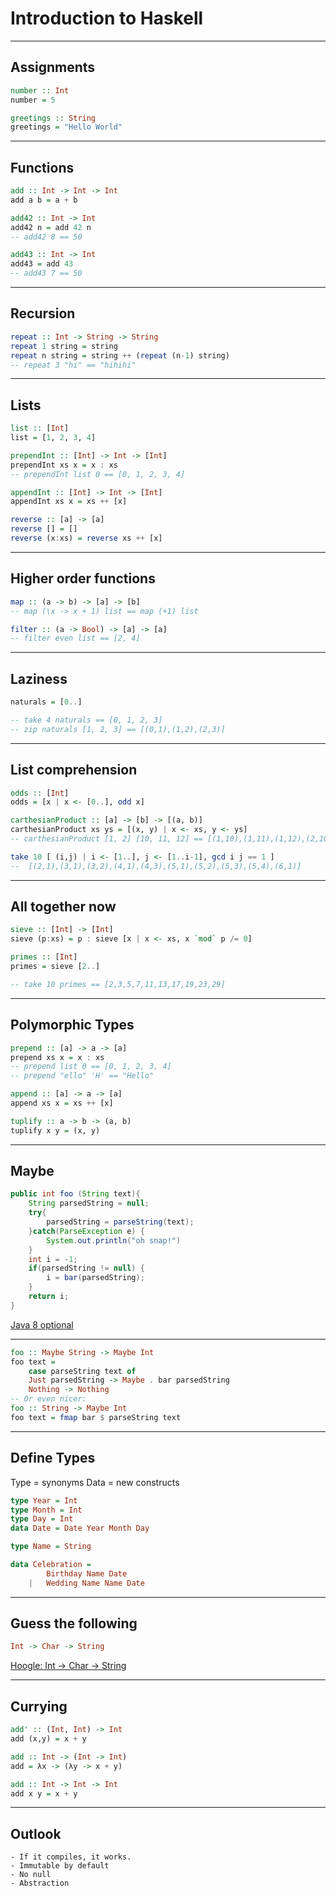 # Introduction to Haskell


---
## Assignments

```haskell
number :: Int
number = 5

greetings :: String
greetings = "Hello World"
```

---
## Functions

```haskell
add :: Int -> Int -> Int
add a b = a + b

add42 :: Int -> Int
add42 n = add 42 n
-- add42 8 == 50

add43 :: Int -> Int
add43 = add 43
-- add43 7 == 50
```

---
## Recursion

```haskell
repeat :: Int -> String -> String
repeat 1 string = string
repeat n string = string ++ (repeat (n-1) string)
-- repeat 3 "hi" == "hihihi"
```

---
## Lists

```haskell
list :: [Int]
list = [1, 2, 3, 4]

prependInt :: [Int] -> Int -> [Int]
prependInt xs x = x : xs
-- prependInt list 0 == [0, 1, 2, 3, 4]

appendInt :: [Int] -> Int -> [Int]
appendInt xs x = xs ++ [x]

reverse :: [a] -> [a]  
reverse [] = []  
reverse (x:xs) = reverse xs ++ [x]   
```


---
## Higher order functions
```haskell
map :: (a -> b) -> [a] -> [b]
-- map (\x -> x + 1) list == map (+1) list

filter :: (a -> Bool) -> [a] -> [a]
-- filter even list == [2, 4]
```

---
## Laziness
```haskell
naturals = [0..]

-- take 4 naturals == [0, 1, 2, 3]
-- zip naturals [1, 2, 3] == [(0,1),(1,2),(2,3)]
```

---
## List comprehension
```haskell
odds :: [Int]
odds = [x | x <- [0..], odd x]

carthesianProduct :: [a] -> [b] -> [(a, b)]
carthesianProduct xs ys = [(x, y) | x <- xs, y <- ys]
-- carthesianProduct [1, 2] [10, 11, 12] == [(1,10),(1,11),(1,12),(2,10),(2,11),(2,12)]

take 10 [ (i,j) | i <- [1..], j <- [1..i-1], gcd i j == 1 ]
--  [(2,1),(3,1),(3,2),(4,1),(4,3),(5,1),(5,2),(5,3),(5,4),(6,1)]

```


---
## All together now
```haskell
sieve :: [Int] -> [Int]
sieve (p:xs) = p : sieve [x | x <- xs, x `mod` p /= 0]

primes :: [Int]
primes = sieve [2..]

-- take 10 primes == [2,3,5,7,11,13,17,19,23,29]
```


---
## Polymorphic Types

```haskell
prepend :: [a] -> a -> [a]
prepend xs x = x : xs
-- prepend list 0 == [0, 1, 2, 3, 4]
-- prepend "ello" 'H' == "Hello"

append :: [a] -> a -> [a]
append xs x = xs ++ [x]

tuplify :: a -> b -> (a, b)
tuplify x y = (x, y)
```


---
## Maybe

```java
public int foo (String text){
	String parsedString = null;
	try{
		parsedString = parseString(text);
	}catch(ParseException e) {
		System.out.println("oh snap!")
	}
	int i = -1;
	if(parsedString != null) {
		i = bar(parsedString);
	}
	return i;
}

```
[Java 8 optional](http://www.oracle.com/technetwork/articles/java/java8-optional-2175753.html)


---
```haskell
foo :: Maybe String -> Maybe Int
foo text = 
	case parseString text of 
	Just parsedString -> Maybe . bar parsedString
	Nothing -> Nothing
-- Or even nicer:
foo :: String -> Maybe Int
foo text = fmap bar $ parseString text
```

---
## Define Types

Type = synonyms
Data = new constructs

```haskell
type Year = Int
type Month = Int
type Day = Int
data Date = Date Year Month Day

type Name = String

data Celebration = 
   		Birthday Name Date
   	| 	Wedding Name Name Date
```


---
## Guess the following

```haskell
Int -> Char -> String
```

[Hoogle: Int -> Char -> String](https://www.haskell.org/hoogle/?hoogle=Int+-%3E+Char+-%3E+String+-quickcheck)

---
## Currying

```haskell
add' :: (Int, Int) -> Int
add (x,y) = x + y

add :: Int -> (Int -> Int)
add = λx -> (λy -> x + y)

add :: Int -> Int -> Int
add x y = x + y
```

---
## Outlook

    - If it compiles, it works.
    - Immutable by default
    - No null
    - Abstraction

